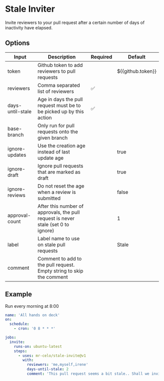 # Stale Inviter

Invite reviewers to your pull request after a certain number of days of inactivity have elapsed.

## Options

| Input            | Description                                                                       | Required | Default           |
|------------------|-----------------------------------------------------------------------------------|----------|-------------------|
| token            | Github token to add reviewers to pull requests                                    |          | ${{github.token}} |
| reviewers        | Comma separated list of reviewers                                                 | ✅       |                   |
| days-until-stale | Age in days the pull request must be to be picked up by this action               | ✅       |                   |
| base-branch      | Only run for pull requests onto the given branch                                  |          |                   |
| ignore-updates   | Use the creation age instead of last update age                                   |          | true              |
| ignore-draft     | Ignore pull requests that are marked as draft                                     |          | true              |
| ignore-reviews   | Do not reset the age when a review is submitted                                   |          | false             |
| approval-count   | After this number of approvals, the pull request is never stale (set 0 to ignore) |          | 1                 |
| label            | Label name to use on stale pull requests                                          |          | Stale             |
| comment          | Comment to add to the pull request. Empty string to skip the comment              |          |                   |

## Example

Run every morning at 8:00
```yaml
name: 'All hands on deck'
on:
  schedule:
    - cron: '0 8 * * *'

jobs:
  invite:
    runs-on: ubuntu-latest
    steps:
      - uses: mr-celo/stale-invite@v1
        with:
          reviewers: 'me,myself,irene'
          days-until-stale: 2
          comment: 'This pull request seems a bit stale.. Shall we invite more to the party?'

```
